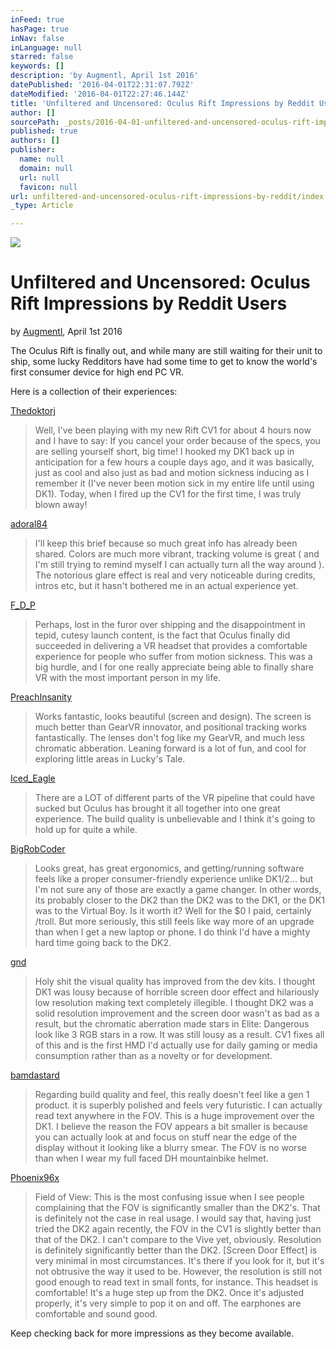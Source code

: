 ```yaml
---
inFeed: true
hasPage: true
inNav: false
inLanguage: null
starred: false
keywords: []
description: 'by Augmentl, April 1st 2016'
datePublished: '2016-04-01T22:31:07.792Z'
dateModified: '2016-04-01T22:27:46.144Z'
title: 'Unfiltered and Uncensored: Oculus Rift Impressions by Reddit Users'
author: []
sourcePath: _posts/2016-04-01-unfiltered-and-uncensored-oculus-rift-impressions-by-reddit.md
published: true
authors: []
publisher:
  name: null
  domain: null
  url: null
  favicon: null
url: unfiltered-and-uncensored-oculus-rift-impressions-by-reddit/index.html
_type: Article

---
```

![](https://the-grid-user-content.s3-us-west-2.amazonaws.com/d526e801-e023-45a6-a00c-31c67a2f1d90.jpg)

# Unfiltered and Uncensored: Oculus Rift Impressions by Reddit Users

by [Augmentl][0], April 1st 2016

The Oculus Rift is finally out, and while many are still waiting for their unit to ship, some lucky Redditors have had some time to get to know the world's first consumer device for high end PC VR. 

Here is a collection of their experiences:

[Thedoktorj][1]

> Well, I've been playing with my new Rift CV1 for about 4 hours now and I have to say: If you cancel your order because of the specs, you are selling yourself short, big time! I hooked my DK1 back up in anticipation for a few hours a couple days ago, and it was basically, just as cool and also just as bad and motion sickness inducing as I remember it (I've never been motion sick in my entire life until using DK1). Today, when I fired up the CV1 for the first time, I was truly blown away! 
> 

[adoral84][2]

> I'll keep this brief because so much great info has already been shared. Colors are much more vibrant, tracking volume is great ( and I'm still trying to remind myself I can actually turn all the way around ). The notorious glare effect is real and very noticeable during credits, intros etc, but it hasn't bothered me in an actual experience yet. 
> 

[F\_D\_P][3]

> Perhaps, lost in the furor over shipping and the disappointment in tepid, cutesy launch content, is the fact that Oculus finally did succeeded in delivering a VR headset that provides a comfortable experience for people who suffer from motion sickness. This was a big hurdle, and I for one really appreciate being able to finally share VR with the most important person in my life. 
> 

[PreachInsanity  ][4]

> Works fantastic, looks beautiful (screen and design). The screen is much better than GearVR innovator, and positional tracking works fantastically. The lenses don't fog like my GearVR, and much less chromatic abberation. Leaning forward is a lot of fun, and cool for exploring little areas in Lucky's Tale. 

[Iced\_Eagle][5]

> There are a LOT of different parts of the VR pipeline that could have sucked but Oculus has brought it all together into one great experience. The build quality is unbelievable and I think it's going to hold up for quite a while. 
> 

[BigRobCoder][6]

> Looks great, has great ergonomics, and getting/running software feels like a proper consumer-friendly experience unlike DK1/2... but I'm not sure any of those are exactly a game changer. In other words, its probably closer to the DK2 than the DK2 was to the DK1, or the DK1 was to the Virtual Boy. Is it worth it? Well for the $0 I paid, certainly /troll. But more seriously, this still feels like way more of an upgrade than when I get a new laptop or phone. I do think I'd have a mighty hard time going back to the DK2\. 
> 

[gnd][7]

> Holy shit the visual quality has improved from the dev kits.
> I thought DK1 was lousy because of horrible screen door effect and hilariously low resolution making text completely illegible.
> I thought DK2 was a solid resolution improvement and the screen door wasn't as bad as a result, but the chromatic aberration made stars in Elite: Dangerous look like 3 RGB stars in a row. It was still lousy as a result.
> CV1 fixes all of this and is the first HMD I'd actually use for daily gaming or media consumption rather than as a novelty or for development. 

[bamdastard ][8]

> Regarding build quality and feel, this really doesn't feel like a gen 1 product. it is superbly polished and feels very futuristic. I can actually read text anywhere in the FOV. This is a huge improvement over the DK1\. I believe the reason the FOV appears a bit smaller is because you can actually look at and focus on stuff near the edge of the display without it looking like a blurry smear. The FOV is no worse than when I wear my full faced DH mountainbike helmet. 
> 

[Phoenix96x][9]

> Field of View: This is the most confusing issue when I see people complaining that the FOV is significantly smaller than the DK2's. That is definitely not the case in real usage. I would say that, having just tried the DK2 again recently, the FOV in the CV1 is slightly better than that of the DK2\. I can't compare to the Vive yet, obviously.
> Resolution is definitely significantly better than the DK2\. \[Screen Door Effect\] is very minimal in most circumstances. It's there if you look for it, but it's not obtrusive the way it used to be. However, the resolution is still not good enough to read text in small fonts, for instance.
> This headset is comfortable! It's a huge step up from the DK2\. Once it's adjusted properly, it's very simple to pop it on and off. The earphones are comfortable and sound good. 

Keep checking back for more impressions as they become available.

[0]: https://twitter.com/augmentl
[1]: https://www.reddit.com/r/oculus/comments/4cnd6l/my_rift_cv1_arrived_today_compared_to_dk1_its/
[2]: https://www.reddit.com/r/oculus/comments/4cnfrw/another_cv1_first_impression/
[3]: https://www.reddit.com/r/oculus/comments/4cr8b2/rift_cv1_finally_passed_the_wife_test/
[4]: https://www.reddit.com/r/oculus/comments/4ctsz4/cv1_whats_working_and_what_isnt/
[5]: https://www.reddit.com/r/oculus/comments/4culdn/cv1_day_one_impressions/
[6]: https://www.reddit.com/r/oculus/comments/4ceab2/cv1_day_1_random_thoughts/
[7]: https://www.reddit.com/r/oculus/comments/4ccwsj/cv1_first_impressions/
[8]: https://www.reddit.com/r/oculus/comments/4cy9n5/my_impression_after_a_12_hour_vr_binge_with_the/
[9]: https://www.reddit.com/r/oculus/comments/4chxes/my_experience_with_cv1_after_a_full_day_i_love_it/